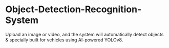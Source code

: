 # Object-Detection-Recognition-System
Upload an image or video, and the system will automatically detect objects &amp; specially built for vehicles using AI-powered YOLOv8.
